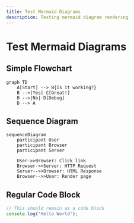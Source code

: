 ```yaml
---
title: Test Mermaid Diagrams
description: Testing mermaid diagram rendering
---
```


# Test Mermaid Diagrams

## Simple Flowchart

```mermaid
graph TD
    A[Start] --> B{Is it working?}
    B -->|Yes| C[Great!]
    B -->|No| D[Debug]
    D --> A
```

## Sequence Diagram

```mermaid
sequenceDiagram
    participant User
    participant Browser
    participant Server
    
    User->>Browser: Click link
    Browser->>Server: HTTP Request
    Server-->>Browser: HTML Response
    Browser-->>User: Render page
```

## Regular Code Block

```javascript
// This should remain as a code block
console.log('Hello World');
```